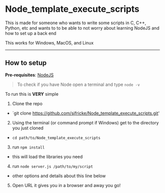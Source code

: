 # Node_template_execute_scripts

This is made for someone who wants to write some scripts in C, C++, Python, etc and wants to to be able to not worry about learning NodeJS and how to set up a back end

This works for Windows, MacOS, and Linux

-----
## How to setup

**Pre-requisites**: [NodeJS](https://nodejs.org/en/)

> To check if you have Node open a terminal and type `node -v`

To run this is **VERY** simple

1. Clone the repo
  * `git clone https://github.com/sjfricke/Node_template_execute_scripts.git'
2. Using the terminal (or command prompt if Windows) get to the directory you just cloned
  * `cd path/to/Node_template_execute_scripts`
3. run `npm install`
  * this will load the libraries you need
4. run `node server.js /path/to/my/script`
  * other options and details about this line below
5. Open URL it gives you in a browser and away you go!
